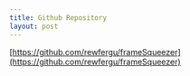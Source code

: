 ```yaml
---
title: Github Repository
layout: post
---
```

[https://github.com/rewfergu/frameSqueezer](https://github.com/rewfergu/frameSqueezer)
